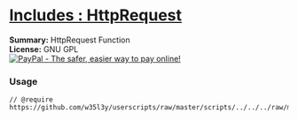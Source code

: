 
# [Includes : HttpRequest](.)

**Summary:** HttpRequest Function<br />
**License:** GNU GPL<br />
[![PayPal - The safer, easier way to pay online!](https://www.paypalobjects.com/en_US/i/btn/btn_donate_SM.gif "PayPal - The safer, easier way to pay online!")](http://goo.gl/Fv19S)
### Usage
```
// @require	https://github.com/w35l3y/userscripts/raw/master/scripts/../../../raw/master/includes/Includes__HttpRequest/56489.user.js
```

